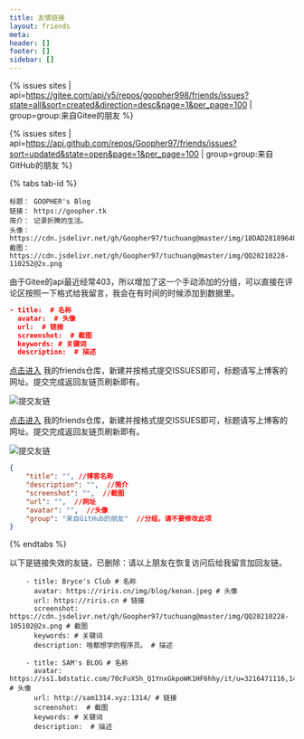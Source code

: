 ```yaml
---
title: 友情链接
layout: friends
meta:
header: []
footer: []
sidebar: []
---
```

{% issues sites | api=https://gitee.com/api/v5/repos/goopher998/friends/issues?state=all&sort=created&direction=desc&page=1&per_page=100 | group=group:来自Gitee的朋友 %}

{% issues sites | api=https://api.github.com/repos/Goopher97/friends/issues?sort=updated&state=open&page=1&per_page=100 | group=group:来自GitHub的朋友 %}  

{% tabs tab-id %}

<!-- tab 添加我的友链 -->

```
标题： GOOPHER's Blog  
链接： https://goopher.tk
简介： 记录折腾的生活。  
头像： https://cdn.jsdelivr.net/gh/Goopher97/tuchuang@master/img/18DAD281896408F73F4EF594111BECA2.jpg
截图： https://cdn.jsdelivr.net/gh/Goopher97/tuchuang@master/img/QQ20210228-110252@2x.png  
```

<!-- endtab -->

<!-- tab 手动提交 -->

由于Gitee的api最近经常403，所以增加了这一个手动添加的分组，可以直接在评论区按照一下格式给我留言，我会在有时间的时候添加到数据里。  

```json
- title:  # 名称
  avatar:  # 头像
  url:  # 链接
  screenshot:  # 截图
  keywords: # 关键词
  description:  # 描述
```

<!-- endtab -->

<!-- tab Gitee自助提交 -->

[点击进入](https://gitee.com/goopher998/friends/issues) 我的friends仓库，新建并按格式提交ISSUES即可，标题请写上博客的网址。提交完成返回友链页刷新即有。

![提交友链](https://cdn.jsdelivr.net/gh/Goopher97/tuchuang@master/img/QQ20210302-001523@2x.png)

<!-- endtab -->

<!-- tab Github自助提交 -->

[点击进入](https://github.com/Goopher97/friends/issues) 我的friends仓库，新建并按格式提交ISSUES即可，标题请写上博客的网址。提交完成返回友链页刷新即有。

![提交友链](https://cdn.jsdelivr.net/gh/Goopher97/tuchuang@master/img/QQ20210226-004320@2x.png)  

<!-- endtab -->

<!-- tab 自助提交格式 -->

```json
{
    "title": "", //博客名称
    "description": "",  //简介
    "screenshot": "",  //截图
    "url": "",  //网址
    "avatar": "",  //头像
    "group": "来自GitHub的朋友"  //分组，请不要修改此项
}
```

<!-- endtab -->

{% endtabs %}

以下是链接失效的友链，已删除：请以上朋友在恢复访问后给我留言加回友链。
```
    - title: Bryce's Club # 名称
      avatar: https://riris.cn/img/blog/kenan.jpeg # 头像
      url: https://riris.cn # 链接
      screenshot: https://cdn.jsdelivr.net/gh/Goopher97/tuchuang@master/img/QQ20210228-105102@2x.png # 截图
      keywords: # 关键词
      description: 啥都想学的程序员。 # 描述
```
```
    - title: SAM's BLOG # 名称
      avatar: https://ss1.bdstatic.com/70cFuXSh_Q1YnxGkpoWK1HF6hhy/it/u=3216471116,1483332883&fm=26&gp=0.jpg # 头像
      url: http://sam1314.xyz:1314/ # 链接
      screenshot:  # 截图
      keywords: # 关键词
      description:  # 描述
```